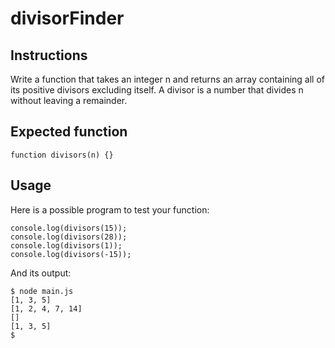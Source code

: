 # divisorFinder
## Instructions
Write a function that takes an integer n and returns an array containing all of its positive divisors excluding itself. A divisor is a number that divides n without leaving a remainder.

## Expected function
`function divisors(n) {}`
## Usage
Here is a possible program to test your function:

```
console.log(divisors(15));
console.log(divisors(28));
console.log(divisors(1));
console.log(divisors(-15));
```

And its output:
```
$ node main.js
[1, 3, 5]
[1, 2, 4, 7, 14]
[]
[1, 3, 5]
$
```
